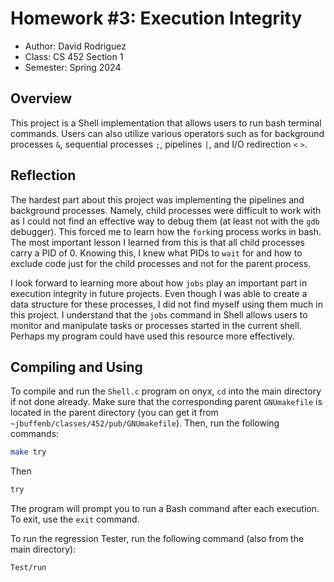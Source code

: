 # Homework #3: Execution Integrity

* Author: David Rodriguez
* Class: CS 452 Section 1
* Semester: Spring 2024

## Overview

This project is a Shell implementation that allows users to run bash terminal commands. Users can also utilize various operators such as for background processes `&`, sequential processes `;`, pipelines `|`, and I/O redirection `<` `>`.

## Reflection

The hardest part about this project was implementing the pipelines and background processes. Namely, child processes were difficult to work with as I could not find an effective way to debug them (at least not with the `gdb` debugger). This forced me to learn how the `fork`ing process works in bash. The most important lesson I learned from this is that all child processes carry a PID of 0. Knowing this, I knew what PIDs to `wait` for and how to exclude code just for the child processes and not for the parent process.

I look forward to learning more about how `jobs` play an important part in execution integrity in future projects. Even though I was able to create a data structure for these processes, I did not find myself using them much in this project. I understand that the `jobs` command in Shell allows users to monitor and manipulate tasks or processes started in the current shell. Perhaps my program could have used this resource more effectively. 

## Compiling and Using

To compile and run the `Shell.c` program on onyx, `cd` into the main directory if not done already. Make sure that the corresponding parent `GNUmakefile` is located in the parent directory (you can get it from `~jbuffenb/classes/452/pub/GNUmakefile`). Then, run the following commands:

```bash
make try
```
Then 
```bash
try
```

The program will prompt you to run a Bash command after each execution. To exit, use the `exit` command.

To run the regression Tester, run the following command (also from the main directory):

```bash
Test/run
```